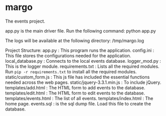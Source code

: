 # margo
The events project.

app.py is the main driver file.
Run the following command:
python app.py

The logs will be available at the following directory:
/tmp/margo.log

Project Structure:
app.py : This program runs the application.
config.ini : This file stores the configurations needed for the application.
local_database.py : Connects to the local events database.
logger_mod.py : This is the logger module.
requirements.txt : Lists all the required modules. Run `pip -r requirements.txt` to install all the required modules.
static/custom_form.js : This js file has included the essential functions needed across the web pages.
static/jquery-3.3.1.min.js : To include jQuery.
templates/add.html : The HTML form to add events to the database.
templates/edit.html : The HTML form to edit events to the database.
templates/events.html : The list of all events.
templates/index.html : The home page.
events.sql : is the sql dump file. Load this file to create the database.